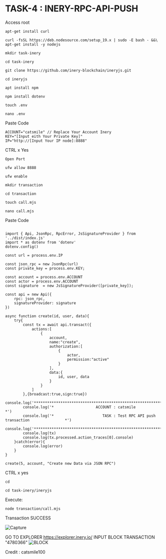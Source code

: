 # TASK-4 : INERY-RPC-API-PUSH

Access root
```
apt-get install curl
```
```
curl -fsSL https://deb.nodesource.com/setup_19.x | sudo -E bash - &&\
apt-get install -y nodejs
```
```
mkdir task-inery
```
```
cd task-inery
```
```
git clone https://github.com/inery-blockchain/ineryjs.git
```
```
cd ineryjs
```
```
apt install npm
```
```
npm install dotenv
```
```
touch .env
```
```
nano .env
```
Paste Code
```
ACCOUNT="catsmile" // Replace Your Account Inery
KEY="[Input eith Your Private Key]"
IP="http://[Input Your IP node]:8888"
```
CTRL x Yes
```
Open Port
```
```
ufw allow 8888
```
```
ufw enable
```
```
mkdir transaction
```
```
cd transaction
```
```
touch call.mjs
```
```
nano call.mjs
```
Paste Code
```

import { Api, JsonRpc, RpcError, JsSignatureProvider } from '../dist/index.js'
import * as dotenv from 'dotenv'
dotenv.config()

const url = process.env.IP

const json_rpc = new JsonRpc(url)
const private_key = process.env.KEY;

const account = process.env.ACCOUNT
const actor = process.env.ACCOUNT
const signature  = new JsSignatureProvider([private_key]);

const api = new Api({
    rpc: json_rpc,
    signatureProvider: signature
})

async function create(id, user, data){
    try{
        const tx = await api.transact({
            actions:[
                {
                    account,
                    name:"create",
                    authorization:[
                        {
                            actor,
                            permission:"active"
                        }
                    ],
                    data:{
                        id, user, data
                    }
                }
            ]
        },{broadcast:true,sign:true})
        console.log('****************************************************************************') 
        console.log('*                   ACCOUNT : catsmile                                     *')
        console.log('*                      TASK : Test RPC API push transaction                *') 
        console.log('****************************************************************************') 
        console.log(tx) 
        console.log(tx.processed.action_traces[0].console)
    }catch(error){
        console.log(error)
    }
}

create(5, account, "Create new Data via JSON RPC")

```
CTRL x yes
```
cd
```
```
cd task-inery/ineryjs
```
Execute:
```
node transaction/call.mjs
```
Transaction SUCCESS

![Capture](https://user-images.githubusercontent.com/85368621/214964253-85f707a4-01d8-4721-addc-c6af5edcffb1.PNG)

GO TO EXPLORER https://explorer.inery.io/  INPUT BLOCK TRANSACTION "4780366"
![BLOCK](https://user-images.githubusercontent.com/85368621/214965174-c5d6fe97-12ec-4ff3-9479-1038b6972eef.PNG)


Credit : catsmile100
